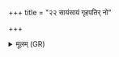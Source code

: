 +++
title = "२२ सायंसायं गृहपतिर् नो"

+++
<details><summary>मूलम् (GR)</summary>

सायंसायं गृहपतिर् नो अग्निः  
प्रातःप्रातः सौमनसस्य दाता ।  
वसोर्वसोर् वसुधान एधि  
वयं त्वेन्धानास् तन्वं पुषेम ॥
</details>